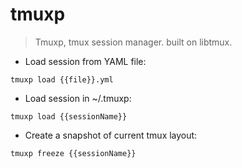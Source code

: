 # tmuxp

> Tmuxp, tmux session manager. built on libtmux.

- Load session from YAML file:

`tmuxp load {{file}}.yml`

- Load session in ~/.tmuxp:

`tmuxp load {{sessionName}}`

- Create a snapshot of current tmux layout:

`tmuxp freeze {{sessionName}}`
